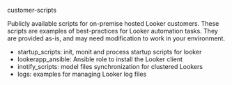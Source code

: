 customer-scripts

Publicly available scripts for on-premise hosted Looker customers.  These scripts are examples of best-practices for Looker automation tasks.  They are provided as-is, and may need modification to work in your environment.

* startup_scripts: init, monit and process startup scripts for looker
* lookerapp_ansible: Ansible role to install the Looker client
* inotify_scripts: model files synchronization for clustered Lookers
* logs: examples for managing Looker log files
